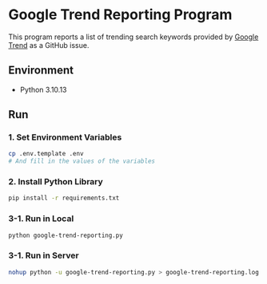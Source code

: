 # Google Trend Reporting Program
This program reports a list of trending search keywords provided by [Google Trend](https://trends.google.com/trends/trendingsearches/daily) as a GitHub issue.

## Environment
- Python 3.10.13

## Run

### 1. Set Environment Variables
```bash
cp .env.template .env
# And fill in the values of the variables
```

### 2. Install Python Library
```bash
pip install -r requirements.txt
```

### 3-1. Run in Local
```bash
python google-trend-reporting.py
```

### 3-1. Run in Server
```bash
nohup python -u google-trend-reporting.py > google-trend-reporting.log 2>&1 < /dev/null &
```